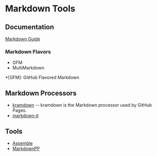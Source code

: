 # Markdown Tools

## Documentation

[Markdown Guide][md-guide]

[md-guide]: <https://www.markdownguide.org>

### Markdown Flavors

* GFM
* MultiMarkdown

*[GFM]: GitHub Flavored Markdown

## Markdown Processors

* [kramdown][] -- kramdown is the Markdown processor used by GitHub Pages.
* [markdown-it][]

[kramdown]: <https://kramdown.gettalong.org>
[markdown-it]: <https://markdown-it.github.io>

## Tools

* [Assemble][]
* [MarkdownPP][md-pp]

[assemble]: <http://assemble.io/docs/Markdown.html>
[md-pp]: <>
